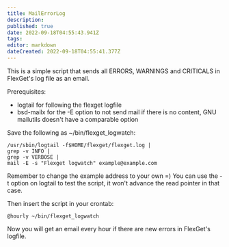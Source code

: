 ```yaml
---
title: MailErrorLog
description: 
published: true
date: 2022-09-18T04:55:43.941Z
tags: 
editor: markdown
dateCreated: 2022-09-18T04:55:41.377Z
---
```


This is a simple script that sends all ERRORS, WARNINGS and CRITICALS in FlexGet's log file as an email.

Prerequisites:
 - logtail for following the flexget logfile
 - bsd-mailx for the -E option to not send mail if there is no content, GNU mailutils doesn't have a comparable option

Save the following as ~/bin/flexget_logwatch:
```/bin/sh
/usr/sbin/logtail -f$HOME/flexget/flexget.log |
grep -v INFO |
grep -v VERBOSE |
mail -E -s "Flexget logwatch" example@example.com
```

Remember to change the example address to your own =) You can use the -t option on logtail to test the script, it won't advance the read pointer in that case.

Then insert the script in your crontab:

```
@hourly ~/bin/flexget_logwatch
```

Now you will get an email every hour if there are new errors in FlexGet's logfile.